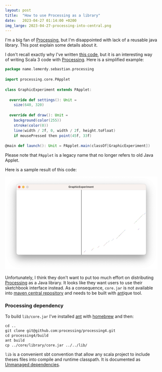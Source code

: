 ```yaml
---
layout: post
title:  "How to use Processing as a library"
date:   2023-04-27 01:14:00 +0200
img_large: 2023-04-27-processing-into-central.png
---
```


I'm a big fan of [Processing], but I'm disappointed with lack of a reusable java library. This post explain some details
about it.

I don't recall exactly why I've written [this code][1], but it is an interesting way of writing Scala 3 code with
[Processing]. Here is a simplified example:

```scala
package name.lemerdy.sebastian.processing

import processing.core.PApplet

class GraphicExperiment extends PApplet:

  override def settings(): Unit =
    size(640, 320)

  override def draw(): Unit =
    background(color(255))
    stroke(color(0))
    line(width / 2f, 0, width / 2f, height.toFloat)
    if mousePressed then point(45f, 33f)

@main def launch(): Unit = PApplet.main(classOf[GraphicExperiment])
```

Please note that `PApplet` is a legacy name that no longer refers to old Java Applet.

Here is a sample result of this code:

![GraphicExperiment running result](/img/2023-04-27-GraphicExperiment.png)

Unfortunately, I think they don't want to put too much effort on distributing [Processing] as a Java
library. It looks like they want users to use their sketchbook interface instead. As a consequence, `core.jar` is not
available into [maven central repository] and needs to be built with [ant]ique tool.

### Processing dependency

To build `lib/core.jar` I've installed [ant] with [homebrew] and then:

```shell
cd ..
git clone git@github.com:processing/processing4.git
cd processing4/build
ant build
cp ../core/library/core.jar ../../lib/
```

`lib` is a convenient sbt convention that allow any scala project to include theses files into compile and runtime
classpath. It is documented as [Unmanaged dependencies][2].

[1]: https://github.com/seblm/code-samples/blob/main/scala/src/main/scala/name/lemerdy/sebastian/processing/GraphicExperiment.scala "GraphicExperiment.scala"
[2]: https://www.scala-sbt.org/1.x/docs/Library-Dependencies.html#Unmanaged+dependencies "Sbt's unmanaged dependencies"
[ant]: https://ant.apache.org "Web site of the Apache Ant project"
[maven central repository]: https://central.sonatype.com
[homebrew]: https://brew.sh "Web site of Homebrew: The Missing Package Manager for macOS (or Linux)"
[Processing]: https://processing.org "Web site of Processing: a flexible software sketchbook and a language for learning how to code."
